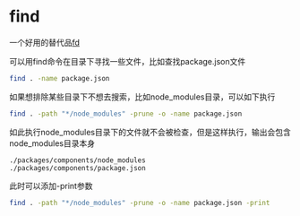 # find

一个好用的替代品[fd](https://github.com/sharkdp/fd)

可以用find命令在目录下寻找一些文件，比如查找package.json文件
```bash
find . -name package.json
```

如果想排除某些目录下不想去搜索，比如node_modules目录，可以如下执行
```bash
find . -path "*/node_modules" -prune -o -name package.json
```

如此执行node_modules目录下的文件就不会被检查，但是这样执行，输出会包含node_modules目录本身
```
./packages/components/node_modules
./packages/components/package.json
```

此时可以添加-print参数
```bash
find . -path "*/node_modules" -prune -o -name package.json -print
```
